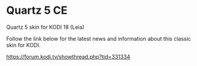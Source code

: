 # Quartz 5 CE


Quartz 5 skin for KODI 18 (Leia)

Follow the link below for the latest news and information about this classic skin for KODI.

https://forum.kodi.tv/showthread.php?tid=331334
